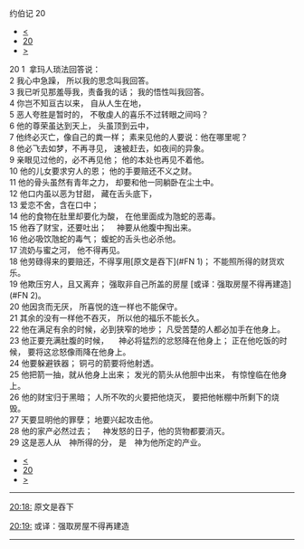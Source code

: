 ﻿





 约伯记 20




* [<](bible/JOB19.md)
* [20](bible/JOB.md)
* [>](bible/JOB21.md)



 
20 
1  拿玛人琐法回答说：  
2 我心中急躁， 所以我的思念叫我回答。  
3 我已听见那羞辱我，责备我的话； 我的悟性叫我回答。  
4 你岂不知亘古以来， 自从人生在地，  
5 恶人夸胜是暂时的， 不敬虔人的喜乐不过转眼之间吗？  
6 他的尊荣虽达到天上， 头虽顶到云中，  
7 他终必灭亡，像自己的粪一样； 素来见他的人要说：他在哪里呢？  
8 他必飞去如梦，不再寻见， 速被赶去，如夜间的异象。  
9 亲眼见过他的，必不再见他； 他的本处也再见不着他。  
10 他的儿女要求穷人的恩； 他的手要赔还不义之财。  
11 他的骨头虽然有青年之力， 却要和他一同躺卧在尘土中。     
12 他口内虽以恶为甘甜， 藏在舌头底下，  
13 爱恋不舍，含在口中；  
14 他的食物在肚里却要化为酸， 在他里面成为虺蛇的恶毒。  
15 他吞了财宝，还要吐出； 　神要从他腹中掏出来。  
16 他必吸饮虺蛇的毒气； 蝮蛇的舌头也必杀他。  
17 流奶与蜜之河， 他不得再见。  
18 他劳碌得来的要赔还，不得享用[原文是吞下](#FN
1)； 不能照所得的财货欢乐。  
19 他欺压穷人，且又离弃； 强取非自己所盖的房屋 [或译：强取房屋不得再建造](#FN
2)。  
20 他因贪而无厌， 所喜悦的连一样也不能保守。  
21 其余的没有一样他不吞灭， 所以他的福乐不能长久。  
22 他在满足有余的时候，必到狭窄的地步； 凡受苦楚的人都必加手在他身上。  
23 他正要充满肚腹的时候， 　神必将猛烈的忿怒降在他身上； 正在他吃饭的时候， 要将这忿怒像雨降在他身上。  
24 他要躲避铁器； 铜弓的箭要将他射透。  
25 他把箭一抽，就从他身上出来； 发光的箭头从他胆中出来， 有惊惶临在他身上。  
26 他的财宝归于黑暗； 人所不吹的火要把他烧灭， 要把他帐棚中所剩下的烧毁。  
27 天要显明他的罪孽； 地要兴起攻击他。  
28 他的家产必然过去； 　神发怒的日子，他的货物都要消灭。  
29 这是恶人从　神所得的分， 是　神为他所定的产业。 
* [<](bible/JOB19.md)
* [20](bible/JOB.md)
* [>](bible/JOB21.md)





---


[20:18:](#V18)
原文是吞下


[20:19:](#V19)
或译：强取房屋不得再建造




---










